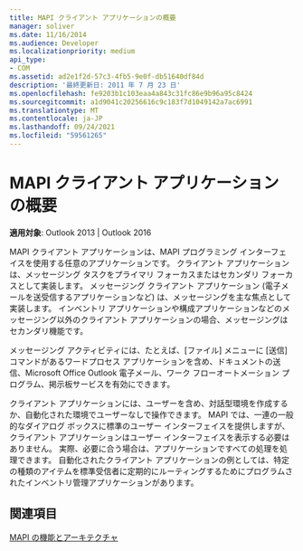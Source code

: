 ```yaml
---
title: MAPI クライアント アプリケーションの概要
manager: soliver
ms.date: 11/16/2014
ms.audience: Developer
ms.localizationpriority: medium
api_type:
- COM
ms.assetid: ad2e1f2d-57c3-4fb5-9e0f-db51640df84d
description: '最終更新日: 2011 年 7 月 23 日'
ms.openlocfilehash: fe9203b1c103eaa4a843c31fc86e9b96a95c8424
ms.sourcegitcommit: a1d9041c20256616c9c183f7d1049142a7ac6991
ms.translationtype: MT
ms.contentlocale: ja-JP
ms.lasthandoff: 09/24/2021
ms.locfileid: "59561265"
---
```

# <a name="mapi-client-application-overview"></a>MAPI クライアント アプリケーションの概要

  
  
**適用対象**: Outlook 2013 | Outlook 2016 
  
MAPI クライアント アプリケーションは、MAPI プログラミング インターフェイスを使用する任意のアプリケーションです。 クライアント アプリケーションは、メッセージング タスクをプライマリ フォーカスまたはセカンダリ フォーカスとして実装します。 メッセージング クライアント アプリケーション (電子メールを送受信するアプリケーションなど) は、メッセージングを主な焦点として実装します。 インベントリ アプリケーションや構成アプリケーションなどのメッセージング以外のクライアント アプリケーションの場合、メッセージングはセカンダリ機能です。
  
メッセージング アクティビティには、たとえば、[ファイル] メニューに [送信]コマンドがあるワードプロセス アプリケーションを含め、ドキュメントの送信、Microsoft Office Outlook 電子メール、ワーク フローオートメーション プログラム、掲示板サービスを有効にできます。 
  
クライアント アプリケーションには、ユーザーを含め、対話型環境を作成するか、自動化された環境でユーザーなしで操作できます。 MAPI では、一連の一般的なダイアログ ボックスに標準のユーザー インターフェイスを提供しますが、クライアント アプリケーションはユーザー インターフェイスを表示する必要はありません。 実際、必要に合う場合は、アプリケーションですべての処理を処理できます。 自動化されたクライアント アプリケーションの例としては、特定の種類のアイテムを標準受信者に定期的にルーティングするためにプログラムされたインベントリ管理アプリケーションがあります。
  
## <a name="see-also"></a>関連項目



[MAPI の機能とアーキテクチャ](mapi-features-and-architecture.md)


